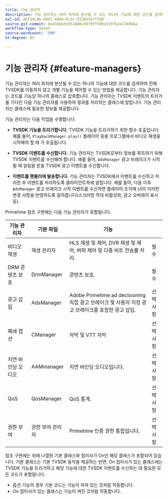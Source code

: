 ```yaml
---
title: 기능 관리자
description: 기능 관리자는 여러 위치에 분산될 수 있는 하나의 기능에 대한 코드를 검색하여 전체 TVSDK를 이동하지 않고 개별 기능을 제어할 수 있는 방법을 제공합니다.
exl-id: dbf2dc8b-6067-4d94-9c3c-553452b7ffd9
source-git-commit: be43bbbd1051886c8979ff590a3197b2a7249b6a
workflow-type: tm+mt
source-wordcount: '390'
ht-degree: 0%

---
```


# 기능 관리자 {#feature-managers}

기능 관리자는 여러 위치에 분산될 수 있는 하나의 기능에 대한 코드를 검색하여 전체 TVSDK를 이동하지 않고 개별 기능을 제어할 수 있는 방법을 제공합니다. 기능 관리자는 코드를 기능당 하나의 클래스로 압축합니다. 기능 관리자는 TVSDK 이벤트의 트리거를 기다린 다음 기능 관리자를 사용하여 결과를 처리하는 클래스에 알립니다. 기능 관리자는 클래스에 필요한 정보를 제공합니다.

기능 관리자는 다음 작업을 수행합니다.

* **TVSDK 기능을 트리거합니다.**
TVSDK 기능을 트리거하기 위한 함수 호출입니다. 예를 들어, 
`PlaybackManager.play()` 플레이어 응용 프로그램에서 비디오 재생을 시작해야 할 때 가 호출됩니다.

* **TVSDK 이벤트를 수신합니다.**
기능 관리자는 TVSDK로부터 정보를 획득하기 위해 TVSDK 이벤트를 수신해야 합니다. 예를 들어, 
`AdsManager` 광고 브레이크가 시작될 때 알림을 받을 TVSDK 광고 이벤트를 수신합니다.

* **이벤트를 핸들러에 발송합니다.**
기능 관리자는 TVSDK에서 이벤트를 수신하고 처리한 후 이벤트를 처리하도록 클라이언트측에 알립니다. 예를 들어, 다음 이후 
`AdsManager` 광고 브레이크 시작 이벤트를 수신하면 플레이어 조각에 UI의 이러한 변경 사항을 반영하도록 알려줍니다(스크러빙 막대 비활성화, 광고 오버레이 표시 등).

Primetime 참조 구현에는 다음 기능 관리자가 포함됩니다.

| 기능 관리자 | 기본 파일 | 기능 |  |
|---|---|---|---|
| 비디오 재생 | 재생 관리자 | HLS 재생 및 제어, DVR 재생 및 제어, 버퍼 제어 및 다중 비트 전송률 처리. | 필수 |
| DRM 콘텐츠 보호 | DrmManager | 콘텐츠 보호. | 필수 |
| 광고 삽입 | AdsManager | Adobe Primetime ad decisioning 직접 광고 브레이크 및 사용자 지정 광고 브레이크를 포함한 광고 삽입. | 선택 사항 |
| 폐쇄 캡션 | CManager | 자막 및 VTT 자막 | 선택 사항 |
| 지연 바인딩 오디오 | AAMmanager | 지연 바인딩 오디오입니다. | 선택 사항 |
| QoS | QosManager | QoS 통계. | 선택 사항 |
| 권한 부여 | 권한 부여 관리자 | Primetime 인증 권한 통합입니다. | 선택 사항 |

참조 구현에는 위에 나열된 기본 클래스와 접미사가 On인 해당 클래스가 포함되어 있습니다. 기본 클래스는 기본 TVSDK 동작을 제공하는 반면, On 접미사가 있는 클래스에는 TVSDK 기능을 트리거하고 해당 기능에 대한 TVSDK 이벤트를 수신하는 데 필요한 모든 코드가 포함됩니다.

* 옵션 기능의 경우 기본 코드는 기능이 꺼져 있는 것처럼 작동합니다.
* On 접미사가 있는 클래스는 기능이 켜진 것처럼 작동합니다.
